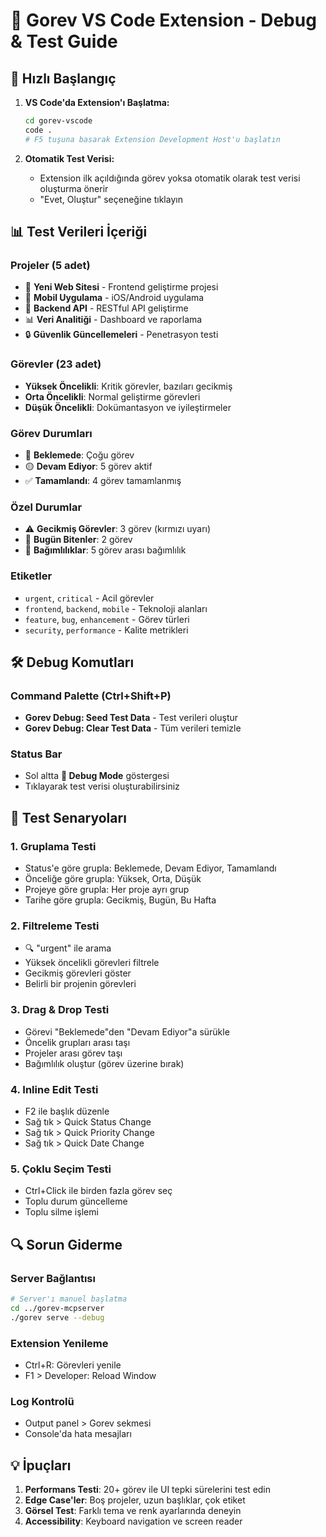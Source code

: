 # 🧪 Gorev VS Code Extension - Debug & Test Guide

## 🚀 Hızlı Başlangıç

1. **VS Code'da Extension'ı Başlatma:**

   ```bash
   cd gorev-vscode
   code .
   # F5 tuşuna basarak Extension Development Host'u başlatın
   ```

2. **Otomatik Test Verisi:**
   - Extension ilk açıldığında görev yoksa otomatik olarak test verisi oluşturma önerir
   - "Evet, Oluştur" seçeneğine tıklayın

## 📊 Test Verileri İçeriği

### Projeler (5 adet)

- 🚀 **Yeni Web Sitesi** - Frontend geliştirme projesi
- 📱 **Mobil Uygulama** - iOS/Android uygulama
- 🔧 **Backend API** - RESTful API geliştirme
- 📊 **Veri Analitiği** - Dashboard ve raporlama
- 🔒 **Güvenlik Güncellemeleri** - Penetrasyon testi

### Görevler (23 adet)

- **Yüksek Öncelikli**: Kritik görevler, bazıları gecikmiş
- **Orta Öncelikli**: Normal geliştirme görevleri
- **Düşük Öncelikli**: Dokümantasyon ve iyileştirmeler

### Görev Durumları

- 🔵 **Beklemede**: Çoğu görev
- 🟡 **Devam Ediyor**: 5 görev aktif
- ✅ **Tamamlandı**: 4 görev tamamlanmış

### Özel Durumlar

- ⚠️ **Gecikmiş Görevler**: 3 görev (kırmızı uyarı)
- 📅 **Bugün Bitenler**: 2 görev
- 🔗 **Bağımlılıklar**: 5 görev arası bağımlılık

### Etiketler

- `urgent`, `critical` - Acil görevler
- `frontend`, `backend`, `mobile` - Teknoloji alanları
- `feature`, `bug`, `enhancement` - Görev türleri
- `security`, `performance` - Kalite metrikleri

## 🛠️ Debug Komutları

### Command Palette (Ctrl+Shift+P)

- **Gorev Debug: Seed Test Data** - Test verileri oluştur
- **Gorev Debug: Clear Test Data** - Tüm verileri temizle

### Status Bar

- Sol altta **🧪 Debug Mode** göstergesi
- Tıklayarak test verisi oluşturabilirsiniz

## 🎯 Test Senaryoları

### 1. Gruplama Testi

- Status'e göre grupla: Beklemede, Devam Ediyor, Tamamlandı
- Önceliğe göre grupla: Yüksek, Orta, Düşük
- Projeye göre grupla: Her proje ayrı grup
- Tarihe göre grupla: Gecikmiş, Bugün, Bu Hafta

### 2. Filtreleme Testi

- 🔍 "urgent" ile arama
- Yüksek öncelikli görevleri filtrele
- Gecikmiş görevleri göster
- Belirli bir projenin görevleri

### 3. Drag & Drop Testi

- Görevi "Beklemede"den "Devam Ediyor"a sürükle
- Öncelik grupları arası taşı
- Projeler arası görev taşı
- Bağımlılık oluştur (görev üzerine bırak)

### 4. Inline Edit Testi

- F2 ile başlık düzenle
- Sağ tık > Quick Status Change
- Sağ tık > Quick Priority Change
- Sağ tık > Quick Date Change

### 5. Çoklu Seçim Testi

- Ctrl+Click ile birden fazla görev seç
- Toplu durum güncelleme
- Toplu silme işlemi

## 🔍 Sorun Giderme

### Server Bağlantısı

```bash
# Server'ı manuel başlatma
cd ../gorev-mcpserver
./gorev serve --debug
```

### Extension Yenileme

- Ctrl+R: Görevleri yenile
- F1 > Developer: Reload Window

### Log Kontrolü

- Output panel > Gorev sekmesi
- Console'da hata mesajları

## 💡 İpuçları

1. **Performans Testi**: 20+ görev ile UI tepki sürelerini test edin
2. **Edge Case'ler**: Boş projeler, uzun başlıklar, çok etiket
3. **Görsel Test**: Farklı tema ve renk ayarlarında deneyin
4. **Accessibility**: Keyboard navigation ve screen reader
